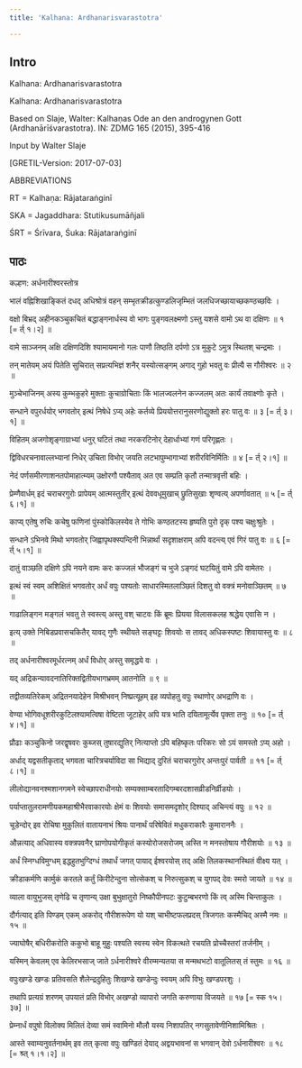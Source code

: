 ```yaml
---
title: 'Kalhana: Ardhanarisvarastotra'

---
```

## Intro
  
  
  
  
Kalhana: Ardhanarisvarastotra  
  
  
  
Kalhana: Ardhanarisvarastotra  
  

  
Based on Slaje, Walter: Kalhaṇas Ode an den androgynen Gott (Ardhanārīśvarastotra). IN: ZDMG 165 (2015), 395-416  
  

  
Input by Walter Slaje
  
[GRETIL-Version: 2017-07-03]  
  

  
ABBREVIATIONS
  
RT = Kalhaṇa: Rājataraṅginī
  
SKA = Jagaddhara: Stutikusumāñjali
  
ŚRT = Śrīvara, Śuka: Rājataraṅginī  
  
  
  
  
  

  



## पाठः
  
  
  
  
  
  
  

  
कल्हण: अर्धनारीश्वरस्तोत्र  
  

  
भालं वह्निशिखाङ्कितं दधद् अधिश्रोत्रं वहन् सम्भृतक्रीडत्कुण्डलिजृम्भितं जलधिजच्छायाच्छकण्ठच्छविः ।
  
वक्षो बिभ्रद् अहीनकञ्चुकचितं बद्धाङ्गनार्धस्य वो भागः पुङ्गवलक्ष्मणो ऽस्तु यशसे वामो ऽथ वा दक्षिणः ॥ १ [= र्त् १।२] ॥  

  
वामे साञ्जनम् अक्षि दक्षिणदिशि श्यामायमानो गलः पाणौ तिष्ठति दर्पणो ऽत्र मुकुटे ऽमुत्र स्थितश् चन्द्रमाः ।
  
तन् मातेयम् अयं पितेति सुचिरात् सप्रत्यभिज्ञं शनैर् यस्योत्सङ्गम् अगाद् गुहो भवतु वः प्रीत्यै स गौरीश्वरः ॥ २ ॥  

  
मुञ्चेभाजिनम् अस्य कुम्भकुहरे मुक्ताः कुचाग्रोचिताः किं भालज्वलनेन कज्जलम् अतः कार्यं तवाक्ष्णोः कृते ।
  
सन्धाने वपुरर्धयोर् भगवतोर् इत्थं निषेधे ऽप्य् अहेः कर्तव्ये प्रिययोत्तरानुसरणोद्युक्तो हरः पातु वः ॥ ३ [= र्त् ३।१] ॥  

  
विहितम् अजगोशृङ्गाग्राभ्यां धनुर् घटितं तथा नरकरटिनोर् देहार्धाभ्यां गणं परिगृह्णतः ।
  
द्विविधरचनावाल्लभ्यानां निधेर् उचिता विभोर् जयति लटभापुम्भागाभ्यां शरीरविनिर्मितिः ॥ ४ [= र्त् २।१] ॥  

  
नेदं पर्णसमीरणाशनतपोमाहात्म्यम् उक्षोरगौ पश्यैताव् अत एव सम्प्रति कृतौ तन्मात्रवृत्ती बहिः ।
  
प्रेम्णैवार्धम् इदं चराचरगुरोः प्रापेयम् आत्मस्तुतीर् इत्थं देववधूमुखाच् छ्रुतिसुखाः शृण्वत्य् अपर्णावतात् ॥ ५ [= र्त् ६।१] ॥  

  
काप्य् एतेषु रुचिः कचेषु फणिनां पुंस्कोकिलस्येव ते गोभिः कण्ठतटस्य हृष्यति पुरो दृक् पश्य चक्षुःश्रुतेः ।
  
सन्धाने ऽभिनवे मिथो भगवतोर् जिह्वापृथक्स्पन्दिनी भिन्नार्थां सदृशाक्षराम् अपि वदन्त्य् एवं गिरं पातु वः ॥ ६ [= र्त् ५।१] ॥  

  
दातुं वाञ्छति दक्षिणे ऽपि नयने वामः करः कज्जलं भौजङ्गं च भुजे ऽङ्गदं घटयितुं वामे ऽपि वामेतरः ।
  
इत्थं स्वं स्वम् अशिक्षितं भगवतोर् अर्धं वपुः पश्यतोः साधारस्मितलाञ्छितं दिशतु वो वक्त्रं मनोवाञ्छितम् ॥ ७ ॥  

  
गाढालिङ्गन मङ्गलं भवतु ते स्वस्त्य् अस्तु वश् चाटवः किं ब्रूमः प्रियया विलासकलह श्रद्धेय एवासि न ।
  
इत्य् उक्ते निबिडप्रवासचकितैर् यावद् गुणैः स्थीयते सङ्घट्टः शिवयोः स तावद् अधिकस्पष्टः शिवायास्तु वः ॥ ८ ॥  

  
तद् अर्धनारीश्वरमूर्धरत्नम् अर्धं विधोर् अस्तु समृद्धये वः ।
  
यद् अद्रिकन्यावदनातिरिक्तद्वितीयभागभ्रमम् आतनोति ॥ ९ ॥  

  
तद्वीतव्यतिरेकम् अद्रितनयादेहेन मिश्रीभवन् निष्प्रत्यूहम् इह व्यपोहतु वपुः स्थाणोर् अभद्राणि वः ।
  
वेण्या भोगिवधूशरीरकुटिलश्यामत्विषा वेष्टिता जूटाहेर् अपि यत्र भाति दयितामूर्त्येव पृक्ता तनुः ॥ १० [= र्त् ४।१] ॥  

  
प्रौढाः कञ्चुकिनो जरद्वृषवरः कुब्जस् तुषारद्युतिर् नित्याप्तो ऽपि बहिष्कृतः परिकरः सो ऽयं समस्तो ऽप्य् अहो ।
  
अर्धाद् यद्वसतीकृताद् भगवता चारित्रचर्याविदा सा भिद्याद् दुरितं चराचरगुरोर् अन्तःपुरं पार्वती ॥ ११ [= र्त् ८।१] ॥  

  
लीलोद्यानवनश्मशानगमने स्वेच्छापराधीनयोः सम्यक्साम्बरतादिगम्बरदशासव्रीडनिर्व्रीडयोः ।
  
पर्याप्तातुलरामणीयकमहाश्रीभैरवाकारयोः क्षेमं वः शिवयोः समासमदृशोर् दिश्याद् अचिन्त्यं वपुः ॥ १२ ॥  

  
चूडेन्दोर् इव रोचिषा मुकुलितं वातायनाभं श्रियः पानार्थं परिषेवितं मधुकराकारैः कुमाराननैः ।
  
औन्नत्याद् अधिवास्य वक्त्रपवनैर् घ्राणोपयोगीकृतं कस्योरोजसरोजम् अस्ति न मनस्तोषाय गौरीशयोः ॥ १३ ॥  

  
अर्धं स्निग्धविमुग्धम् इद्धहुतभुग्दिग्धं तथार्धं जगत् पायाद् ईश्वरयोस् तद् अक्षि तिलकस्थानस्थितं वीक्ष्य यत् ।
  
क्रीडाकर्मणि कार्मुकं करतले कर्तुं किरीटेन्दुना सोत्सेकश् च निरुत्सुकश् च युगपद् देवः स्मरो जायते ॥ १४ ॥  

  
व्याला वायुभुजस् तृणेढि च तृणान्य् उक्षा बुभुक्षातुरो निष्कौपीनपटः कुटुम्बभरणो किं त्व् अस्मि चिन्ताकुलः ।
  
दौर्गत्याद् इति पिण्डम् एकम् अकरोद् गौरीशरूपेण यो यश् चाभीष्टफलप्रदस् त्रिजगतः कस्मैचिद् अस्मै नमः ॥ १५ ॥  

  
ज्याघोषैर् बधिरीकरोति ककुभो बाहू मुहुः पश्यति स्वस्य स्वेन विकत्थते रचयति प्रोच्चैस्तरां तर्जनीम् ।
  
यस्मिन् केवलम् एव केलिरभसाज् जाते ऽर्धनारीश्वरे वीरम्मन्यतया स मन्मथभटो वातूलितस् तं स्तुमः ॥ १६ ॥  

  
वपुःखण्डे खण्डः प्रतिवसति शैलेन्द्रदुहितुः शिखण्डे खण्डेन्दुः स्वयम् अपि विभुः खण्डपरशुः ।
  
तथापि प्रत्यग्रं शरणम् उपयातं प्रति विभोर् अखण्डो व्यापारो जगति करुणाया विजयते ॥ १७ [= स्क १५।३७] ॥  

  
प्रेम्नार्धं वपुषो विलोक्य मिलितं देव्या समं स्वामिनो मौलौ यस्य निशापतिर् नगसुतावेणीनिशामिश्रितः ।
  
आस्ते स्वाम्यनुवर्तनार्थम् इव तत् कृत्वा वपुः खण्डितं देयाद् अद्वयभावनां स भगवान् देवो ऽर्धनारीश्वरः ॥ १८ [= श्र्त् १।१।२] ॥  
  
